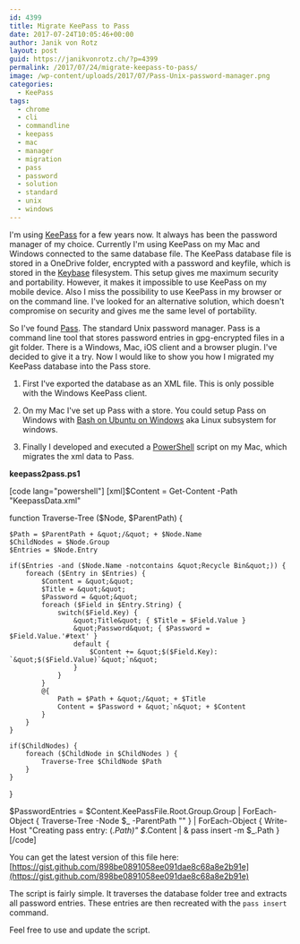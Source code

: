 ```yaml
---
id: 4399
title: Migrate KeePass to Pass
date: 2017-07-24T10:05:46+00:00
author: Janik von Rotz
layout: post
guid: https://janikvonrotz.ch/?p=4399
permalink: /2017/07/24/migrate-keepass-to-pass/
image: /wp-content/uploads/2017/07/Pass-Unix-password-manager.png
categories:
  - KeePass
tags:
  - chrome
  - cli
  - commandline
  - keepass
  - mac
  - manager
  - migration
  - pass
  - password
  - solution
  - standard
  - unix
  - windows
---
```

I'm using [KeePass](http://keepass.info/) for a few years now. It always has been the password manager of my choice. 
Currently I'm using KeePass on my Mac and Windows connected to the same database file. The KeePass database file is stored in a OneDrive folder, encrypted with a password and keyfile, which is stored in the [Keybase](https://keybase.io) filesystem. This setup gives me maximum security and portability. However, it makes it impossible to use KeePass on my mobile device. Also I miss the possibility to use KeePass in my browser or on the command line. I've looked for an alternative solution, which doesn't compromise on security and gives me the same level of portability. 

<!--more-->

So I've found [Pass](https://www.passwordstore.org/). The standard Unix password manager. Pass is a command line tool that stores password entries in gpg-encrypted files in a git folder. There is a Windows, Mac, iOS client and a browser plugin. I've decided to give it a try. Now I would like to show you how I migrated my KeePass database into the Pass store.

1. First I've exported the database as an XML file. This is only possible with the Windows KeePass client.

2. On my Mac I've set up Pass with a store. You could setup Pass on Windows with [Bash on Ubuntu on Windows](https://msdn.microsoft.com/en-us/commandline/wsl/about) aka Linux subsystem for windows.

3. Finally I developed and executed a [PowerShell](https://github.com/PowerShell/PowerShell) script on my Mac, which migrates the xml data to Pass.

**keepass2pass.ps1**

[code lang="powershell"]
[xml]$Content = Get-Content -Path &quot;KeepassData.xml&quot;

function Traverse-Tree ($Node, $ParentPath) {

    $Path = $ParentPath + &quot;/&quot; + $Node.Name
    $ChildNodes = $Node.Group
    $Entries = $Node.Entry

    if($Entries -and ($Node.Name -notcontains &quot;Recycle Bin&quot;)) {
        foreach ($Entry in $Entries) {
            $Content = &quot;&quot;
            $Title = &quot;&quot;
            $Password = &quot;&quot;
            foreach ($Field in $Entry.String) {
                switch($Field.Key) {
                    &quot;Title&quot; { $Title = $Field.Value }
                    &quot;Password&quot; { $Password = $Field.Value.'#text' }
                    default {
                        $Content += &quot;$($Field.Key): `&quot;$($Field.Value)`&quot;`n&quot;
                    }
                }
            }
            @{
                Path = $Path + &quot;/&quot; + $Title
                Content = $Password + &quot;`n&quot; + $Content
            }
        }
    }

    if($ChildNodes) {
        foreach ($ChildNode in $ChildNodes ) {
            Traverse-Tree $ChildNode $Path
        }
    }
}

$PasswordEntries = $Content.KeePassFile.Root.Group.Group | ForEach-Object {
    Traverse-Tree -Node $_ -ParentPath &quot;&quot;
} | ForEach-Object {
    Write-Host &quot;Creating pass entry: $($_.Path)&quot;
    $_.Content | &amp; pass insert -m $_.Path
}
[/code]

You can get the latest version of this file here: [https://gist.github.com/898be0891058ee091dae8c68a8e2b91e](https://gist.github.com/898be0891058ee091dae8c68a8e2b91e)

The script is fairly simple. It traverses the database folder tree and extracts all password entries. These entries are then recreated with the `pass insert` command.

Feel free to use and update the script.